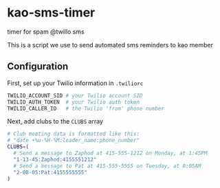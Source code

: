 # kao-sms-timer
timer for spam @twillo sms

This is a script we use to send automated sms reminders to kao member

## Configuration

First, set up your Twilio information in `.twiliorc`

```bash
TWILIO_ACCOUNT_SID # your Twilio account SID
TWILIO_AUTH_TOKEN  # your Twilio auth token
TWILIO_CALLER_ID   # the Twilio 'from' phone number
```

Next, add clubs to the `CLUBS` array

```bash
# Club meeting data is formatted like this:
# "date +%u-%H-%M:leader_name:phone_number"
CLUBS=(
  # Send a message to Zaphod at 415-555-1212 on Monday, at 1:45PM
  "1-13-45:Zaphod:4155551212"
  # Send a message to Pat at 415-555-5555 on Tuesday, at 8:05AM
  "2-08-05:Pat:4155555555"
)
```
